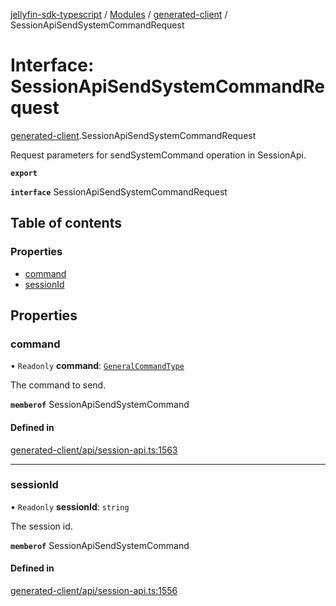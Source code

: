 [jellyfin-sdk-typescript](../README.md) / [Modules](../modules.md) / [generated-client](../modules/generated_client.md) / SessionApiSendSystemCommandRequest

# Interface: SessionApiSendSystemCommandRequest

[generated-client](../modules/generated_client.md).SessionApiSendSystemCommandRequest

Request parameters for sendSystemCommand operation in SessionApi.

**`export`**

**`interface`** SessionApiSendSystemCommandRequest

## Table of contents

### Properties

- [command](generated_client.SessionApiSendSystemCommandRequest.md#command)
- [sessionId](generated_client.SessionApiSendSystemCommandRequest.md#sessionid)

## Properties

### command

• `Readonly` **command**: [`GeneralCommandType`](../enums/generated_client.GeneralCommandType.md)

The command to send.

**`memberof`** SessionApiSendSystemCommand

#### Defined in

[generated-client/api/session-api.ts:1563](https://github.com/thornbill/jellyfin-sdk-typescript/blob/46678c1/src/generated-client/api/session-api.ts#L1563)

___

### sessionId

• `Readonly` **sessionId**: `string`

The session id.

**`memberof`** SessionApiSendSystemCommand

#### Defined in

[generated-client/api/session-api.ts:1556](https://github.com/thornbill/jellyfin-sdk-typescript/blob/46678c1/src/generated-client/api/session-api.ts#L1556)
